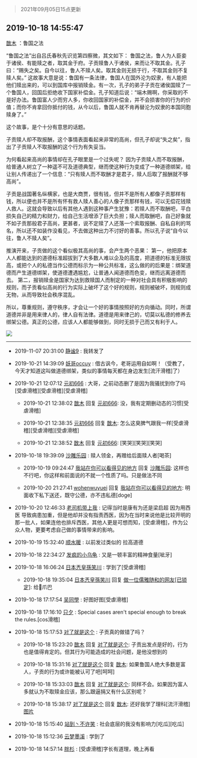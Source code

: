 > 2021年09月05日15点更新
<link rel="stylesheet" href="https://cdn.jsdelivr.net/gh/taotie6/sampleJSON@main/css/photo_show.css">


 ## 2019-10-18 14:55:47 

 [㪚木](https://www.coolapk.com/feed/14375443?shareKey=MTdjNmYxZGE2ZDRlNjEzMTc0ZTg~) ：鲁国之法

“鲁国之法”出自吕氏春秋先识览第四察微，其文如下：
鲁国之法，鲁人为人臣妾于诸侯、有能赎之者，取其金于府。子贡赎鲁人于诸侯，来而让不取其金。孔子曰：“赐失之矣。自今以往，鲁人不赎人矣。取其金则无损于行，不取其金则不复赎人矣。”
这故事大意是说：鲁国有一条法律<!--break-->，鲁国人在国外沦为奴隶，有人能把他们赎出来的，可以到国库中报销赎金。有一次，孔子的弟子子贡在诸侯国赎了一个鲁国人，回国后拒绝收下国家补偿金。孔子知道后说：“端木赐啊，你采取的不是好办法。鲁国富人少而穷人多，你收回国家的补偿金，并不会损害你的行为的价值；而你不肯拿回你抵付的钱，从今以后，鲁国人就不肯再替沦为奴隶的本国同胞赎身了。”

这个故事，是个十分有意思的话题。

子贡赎人却不取报酬，这个事情表面看起来非常的高尚，但孔子却说“失之矣”，指出了子贡赎人不取报酬的这个行为有失妥当。

为何看起来高尚的事情却在孔子眼里是一个过失呢？
因为子贡赎人而不取报酬，给普通人树立了一种遥不可及道德典型，继而使这种行为变成了一种道德绑架，给让别人传递出了一个信息：“只有赎人而不取酬才是君子，赎人后取了报酬就不够高尚”。

子贡是战国著名纵横家，也是大商贾，很有钱，但并不是所有人都像子贡那样有钱，所以便也并不是所有怀有救人赎人善心的人像子贡那样有钱，可以无偿花钱赎人救人。这就会导致以后有其他人遇到这种事产生犹豫：若赎人而不取酬吧，平白损失自己的精力和财力，给自己生活增添了巨大负担；赎人而取酬吧，自己好象就不如子贡那般君子高尚，更甚者，说不定赎了人还落一个索取报酬、自私自利的骂名，所以还不如装作没看见，不去做这种出力不讨好的善事。所以孔子说“自今以往，鲁人不赎人矣”。

推演开来，子贡做的这个看似极其高尚的事，会产生两个恶果：
第一，他把原本人人都能达到的道德标准超拔到了大多数人难以企及的高度，把道德的标准无限拔高，或把个人的私德当作公德而标示为一种公共标准，这么做的的后果是：绑架道德而产生道德绑架，使道德遭遇尴尬，让普通人闻道德而色变，继而远离道德而去。
第二，报销赎金是国家为达到救赎国人而制定的一种对社会具有积极影响的规则，而子贡看似高尚的行为实际上破坏了这个好的规则，规则被破坏，则规则成无物，从而导致社会秩序混乱。

所以，尊重规则，遵守秩序，才会让一个好的事情按照好的方向循动。同时，所谓道德并非是用来律人的，律人自有法律。道德是用来律己的，切莫以私德的修养去绑架公德。真正的公德，应该人人都能够做到，同时无损于己而又有利于人。 

<div class="album">
<img class="img-item" src="http://image.coolapk.com/feed/2019/1018/14/1081091_9cd7f239_1743_6411@432x432.gif" />
</div>

 ------- 

- 2019-11-07 20:31:00 [静谧9](uid=1830800) : 我转发了 

- 2019-10-21 14:39:09 [妖哥occuy](uid=1388591) : 借古讽今，老哥运用自如啊！（受教了，今天才知道这叫做道德绑架，类似的事情每天都在身边发生[流汗滑稽]了） 

- 2019-10-21 12:07:12 [元初666](uid=1470052) : 大哥，之前动态删了是因为我骚扰到你了吗[受虐滑稽][受虐滑稽][受虐滑稽] 

    - 2019-10-21 12:38:02 [㪚木](uid=1081091) 回复 [元初666](uid=1470052): 没，我有定期删动态的习惯[受虐滑稽] 

    - 2019-10-21 12:38:35 [元初666](uid=1470052) 回复 [㪚木](uid=1081091): 怎么这臭脾气跟我一样[受虐滑稽][受虐滑稽][受虐滑稽] 

    - 2019-10-21 12:38:52 [㪚木](uid=1081091) 回复 [元初666](uid=1470052): [笑哭][笑哭][笑哭] 

- 2019-10-18 19:39:09 [沙雕乐园](uid=2447129) : 赎人领金，再赠给后面赎人者[喝茶] 

    - 2019-10-19 09:24:47 [我站在你可以看得见的地方](uid=1262232) 回复 [沙雕乐园](uid=2447129): 这样也不行吧，你这样和前面说的不就一个性质了吗。只是做法不同 

    - 2019-10-20 21:27:41 [wohenwuyuei](uid=1096665) 回复 [我站在你可以看得见的地方](uid=1262232): 明面收下私下送还，既守公德，亦不违私德[doge] 

- 2019-10-20 12:46:33 [老司机带上我](uid=1912353) : 记得当时是康有为还是梁启超 因为用西医 导致病患加重，但是他却并没有指责西医，因为在当时来说他是比较开明的那一批人，如果连他也排斥西医，其他人更是可想而知，[受虐滑稽]，作为公众人物，更要考虑自己做的事情带来的影响。 

- 2019-10-19 15:32:40 [顺水暖](uid=2030768) : 以前发过类似的 拉高道德 

- 2019-10-18 22:34:27 [发疯的小乌龟](uid=2311133) : 又是一顿丰富的精神食量[呲牙] 

- 2019-10-18 16:06:24 [日本兲皇孫笑川](uid=782363) : 学到了[受虐滑稽] 

    - 2019-10-18 19:35:04 [日本兲皇孫笑川](uid=782363) 回复 [做一位儒雅随和的网友[已锁定]](uid=1977535): 给👴爪巴 

- 2019-10-18 17:17:54 [吴同學](uid=1320218) : 好图好图[受虐滑稽] 

- 2019-10-18 17:16:10 [只夕](uid=850455) : Special cases aren&#039;t special enough to break the rules.[cos滑稽] 

- 2019-10-18 15:17:53 [对了就是这个](uid=1451911) : 子贡真的做错了吗？ 

    - 2019-10-18 15:23:20 [㪚木](uid=1081091) 回复 [对了就是这个](uid=1451911): 子贡出发点是好的，行为也是值得肯定的。但其行为可能造成的社会问题，是他没想到的 

    - 2019-10-18 15:31:16 [对了就是这个](uid=1451911) 回复 [㪚木](uid=1081091): 如果鲁国人绝大多数是富人，子贡的行为或许能被认可了吧[呵呵] 

    - 2019-10-18 15:33:03 [㪚木](uid=1081091) 回复 [对了就是这个](uid=1451911): 同样不会。如果因为富人多就认为不取赎金应该，那么跟逼捐又有什么区别呢？ 

    - 2019-10-18 15:38:17 [对了就是这个](uid=1451911) 回复 [㪚木](uid=1081091): 还好我学了理科[流汗滑稽] [图片](http://image.coolapk.com/feed/2019/1018/15/1451911_436977c5_4295_5486@440x440.jpeg)

- 2019-10-18 15:15:40 [站到丶不许笑](uid=1165627) : 社会底层的我没有影响力[吃瓜][吃瓜] 

- 2019-10-18 15:12:36 [云梦墨溪](uid=938645) : 学到了 

- 2019-10-18 14:57:14 [胖杉](uid=679575) : [受虐滑稽]字长有道理，晚上再看 

